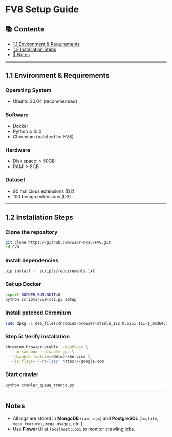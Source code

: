 #  FV8 Setup Guide

## 📚 Contents
- [1.1 Environment & Requirements](#11-environment--requirements)
- [1.2 Installation Steps](#12-installation-steps)
- [📌 Notes](#-notes)

---

## 1.1 Environment & Requirements

### Operating System
- Ubuntu 20.04 (recommended)

### Software
- Docker
- Python ≥ 3.10
- Chromium (patched for FV8)

### Hardware
- Disk space: > 50GB
- RAM: ≥ 8GB

### Dataset
- 90 malicious extensions (D2)
- 100 benign extensions (D3)

---

## 1.2 Installation Steps

### Clone the repository
```bash
git clone https://github.com/wspr-ncsu/FV8.git
cd FV8
```

### Install dependencies
```bash
pip install -r scripts/requirements.txt
```

### Set up Docker
```bash
export DOCKER_BUILDKIT=0
python scripts/vv8-cli.py setup
```

### Install patched Chromium
```bash
sudo dpkg -i deb_files/chromium-browser-stable_122.0.6261.111-1_amd64.deb
```

### Step 5: Verify installation
```bash
chromium-browser-stable --headless \
  --no-sandbox --disable-gpu \
  --disable-features=NetworkService \
  --js-flags='--no-lazy' https://google.com
```

### Start crawler
```bash
python crawler_queue_tranco.py
```

---

## Notes

- All logs are stored in **MongoDB** (`raw_logs`) and **PostgreSQL** (`logfile`, `mega_features`, `mega_usages`, etc.)
- Use **Flower UI** at `localhost:5555` to monitor crawling jobs.
